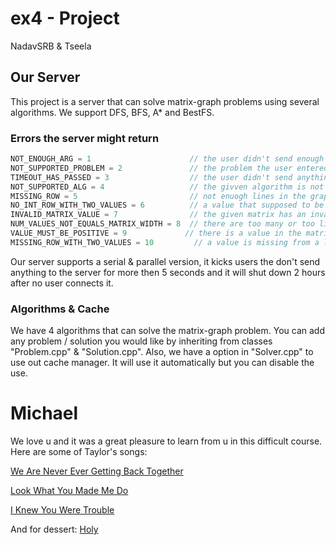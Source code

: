 # ex4 - Project

NadavSRB & Tseela

## Our Server
This project is a server that can solve matrix-graph problems using several algorithms.
We support DFS, BFS, A* and BestFS.

### Errors the server might return
```cpp
NOT_ENOUGH_ARG = 1                      // the user didn't send enough arguments
NOT_SUPPORTED_PROBLEM = 2               // the problem the user entered has no reference in the server
TIMEOUT_HAS_PASSED = 3                  // the user didn't send anything to the server for more then 5 seconds
NOT_SUPPORTED_ALG = 4                   // the givven algorithm is not supported by the server
MISSING_ROW = 5                         // not enuogh lines in the graph
NO_INT_ROW_WITH_TWO_VALUES = 6          // a value that supposed to be `int` is missing
INVALID_MATRIX_VALUE = 7                // the given matrix has an invalid cell value
NUM_VALUES_NOT_EQUALS_MATRIX_WIDTH = 8  // there are too many or too little numbers in one line of the matrix
VALUE_MUST_BE_POSITIVE = 9             // there is a value in the matrix which is smaller then 1
MISSING_ROW_WITH_TWO_VALUES = 10         // a value is missing from a line
```

Our server supports a serial & parallel version, it kicks users the don't send anything to the server for more then 5 seconds and it will shut down 2 hours after no user connects it.

### Algorithms & Cache
We have 4 algorithms that can solve the matrix-graph problem. You can add any problem / solution you would like by inheriting from classes "Problem.cpp" & "Solution.cpp".
Also, we have a option in "Solver.cpp" to use out cache manager. It will use it automatically but you can disable the use.


# Michael
We love u and it was a great pleasure to learn from u in this difficult course.
Here are some of Taylor's songs:

[We Are Never Ever Getting Back Together](https://www.youtube.com/watch?list=PLSyf1w-9zNb3mWbUagnNkpkuwd80pujQu&v=WA4iX5D9Z64)

[Look What You Made Me Do](https://www.youtube.com/watch?v=3tmd-ClpJxA)

[I Knew You Were Trouble](https://www.youtube.com/watch?v=vNoKguSdy4Y)

And for dessert: [Holy](https://www.youtube.com/watch?v=pvPsJFRGleA)

